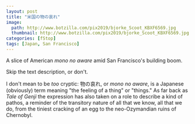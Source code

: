 ```yaml
---
layout: post
title: "米国の物の哀れ"
image:
  path: http://www.botzilla.com/pix2019/bjorke_Scoot_KBXF6569.jpg
  thumbnail: http://www.botzilla.com/pix2019/bjorke_Scoot_KBXF6569.jpg
categories: [fStop]
tags: [Japan, San Francisco]
---
```


A slice of American <i>mono no aware</i> amid San Francisco's building boom.

Skip the text description, or don't.
<!--more-->

I don't mean to be _too_ cryptic: 物の哀れ, or _mono no aware_, is a Japanese (obviously) term meaning "the feeling of a thing" or "things." As far back as _Tale of Genji_ the expression has also taken on a role to describe a kind of pathos, a reminder of the transitory nature of all that we know, all that we do, from the tiniest cracking of an egg to the neo-Ozymandian ruins of Chernobyl.
